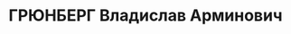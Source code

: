 ---
title: ГРЮНБЕРГ Владислав Арминович
description: "Род. в 1907, Венгрия, Чепреч [Чепрег?], венгр. Проживал: Челябинская\
  \ обл., г. Челябинск. Диспансер при ЧТЗ, терапевт \n  Арестован 22.08.1937. Приговор:\
  \ 31.12.1937 – ВМН. Расстрелян 31.12.1937"
---